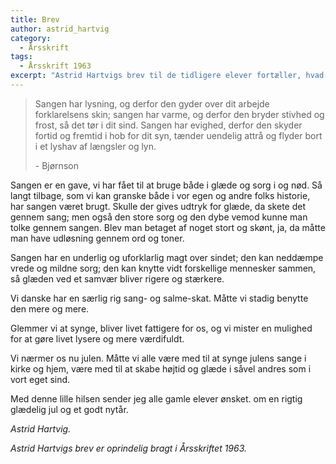 ```yaml
---
title: Brev
author: astrid_hartvig
category:
  - Årsskrift
tags:
  - Årsskrift 1963
excerpt: "Astrid Hartvigs brev til de tidligere elever fortæller, hvad hun mener sangen og det at synge kan bruges til i ens liv."
---
```


> Sangen har lysning, og derfor den gyder over dit arbejde forklarelsens skin; sangen har varme, og derfor den bryder stivhed og frost, så det tør i dit sind. Sangen har evighed, derfor den skyder fortid og fremtid i hob for dit syn, tænder uendelig attrå og flyder bort i et lyshav af længsler og lyn.
>
> \- Bjørnson

Sangen er en gave, vi har fået til at bruge både i glæde og sorg i og nød. Så langt tilbage, som vi kan granske både i vor egen og andre folks historie, har sangen været brugt. Skulle der gives udtryk for glæde, da skete det gennem sang; men også den store sorg og den dybe vemod kunne man tolke gennem sangen. Blev man betaget af noget stort og skønt, ja, da måtte man have udløsning gennem ord og toner.

Sangen har en underlig og uforklarlig magt over sindet; den kan neddæmpe vrede og mildne sorg; den kan knytte vidt forskellige mennesker sammen, så glæden ved et samvær bliver rigere og stærkere.

Vi danske har en særlig rig sang- og salme-skat. Måtte vi stadig benytte den mere og mere.

Glemmer vi at synge, bliver livet fattigere for os, og vi mister en mulighed for at gøre livet lysere og mere værdifuldt.

Vi nærmer os nu julen. Måtte vi alle være med til at synge julens sange i kirke og hjem, være med til at skabe højtid og glæde i såvel andres som i vort eget sind.

Med denne lille hilsen sender jeg alle gamle elever ønsket. om en rigtig glædelig jul og et godt nytår.

_Astrid Hartvig._

_Astrid Hartvigs brev er oprindelig bragt i Årsskriftet 1963._
